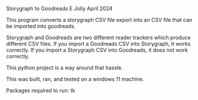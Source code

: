 Storygraph to Goodreads
E Jolly
April 2024

This program converts a storygraph CSV file export into an CSV file that can be imported into goodreads. 

Storygraph and Goodreads are two different reader trackers which produce different CSV files. 
If you import a Goodreads CSV into Storygraph, it works correctly. 
If you import a Storygraph CSV into Goodreads, it does not work correctly. 

This python project is a way around that hassle. 

This was built, ran, and tested on a windows 11 machine. 

Packages required to run: 
tk
